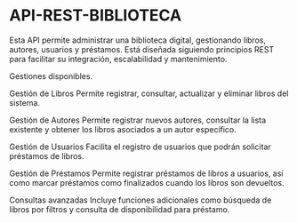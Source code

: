 # API-REST-BIBLIOTECA

Esta API permite administrar una biblioteca digital, gestionando libros, autores, usuarios y préstamos. Está diseñada siguiendo principios REST para facilitar su integración, escalabilidad y mantenimiento.

Gestiones disponibles.

Gestión de Libros
Permite registrar, consultar, actualizar y eliminar libros del sistema.

Gestión de Autores
Permite registrar nuevos autores, consultar la lista existente y obtener los libros asociados a un autor específico.

Gestión de Usuarios
Facilita el registro de usuarios que podrán solicitar préstamos de libros.

Gestión de Préstamos
Permite registrar préstamos de libros a usuarios, así como marcar préstamos como finalizados cuando los libros son devueltos.

Consultas avanzadas
Incluye funciones adicionales como búsqueda de libros por filtros y consulta de disponibilidad para préstamo.
